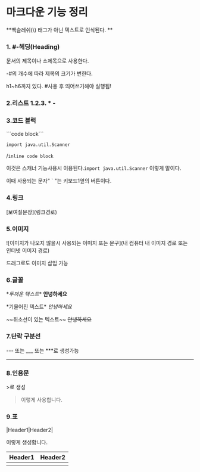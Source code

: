 # 마크다운 기능 정리



**백슬레쉬(\\) 태그가 아닌 텍스트로 인식된다. **



### 1. #-헤딩(Heading)

문서의 제목이나 소제목으로 사용한다.

-#의 개수에 따라 제목의 크기가 변한다.

h1~h6까지 있다. #사용 후 띄어쓰기해야 실행됨!



### 2.리스트 1.2.3. * -



### 3.코드 블럭

\```code block```

```import java.util.Scanner```

/`inline code block`

이것은 스캐너 기능사용시 이용된다.`import java.util.Scanner` 이렇게 말이다.

이때 사용되는 문자\" ` "는 키보드1옆의 버튼이다.



### 4.링크

\[보여질문장](링크경로)



### 5.이미지

\!\[이미지가 나오지 않을시 사용되는 이미지 또는 문구]\(내 컴퓨터 내 이미지 경로 또는 인터넷 이미지 경로)

드래그로도 이미지 삽입 가능



### 6.글꼴

\**두꺼운 텍스트** **안녕하세요**

\*기울어진 텍스트* *안녕하세요*

\~~취소선이 있는 텍스트~~ ~~안녕하세요~~



### 7.단락 구분선

\--- 또는 \___ 또는 ***로 생성가능

---



### 8.인용문

\>로 생성

> 이렇게 사용합니다.



### 9.표

\|Header1|Header2|

이렇게 생성합니다.

| Header1 | Header2 |
| ------- | ------- |
|         |         |









